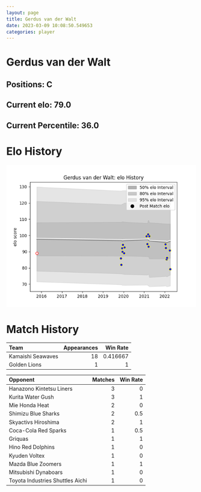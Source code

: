```yaml
---  
layout: page  
title: Gerdus van der Walt  
date: 2023-03-09 10:08:50.549653  
categories: player  
---
```

# Gerdus van der Walt

## Positions: C

## Current elo: 79.0

## Current Percentile: 36.0

# Elo History


![elo history](history_GerdusvanderWalt.png)
# Match History


| Team              |   Appearances |   Win Rate |
|:------------------|--------------:|-----------:|
| Kamaishi Seawaves |            18 |   0.416667 |
| Golden Lions      |             1 |   1        |

| Opponent                         |   Matches |   Win Rate |
|:---------------------------------|----------:|-----------:|
| Hanazono Kintetsu Liners         |         3 |        0   |
| Kurita Water Gush                |         3 |        1   |
| Mie Honda Heat                   |         2 |        0   |
| Shimizu Blue Sharks              |         2 |        0.5 |
| Skyactivs Hiroshima              |         2 |        1   |
| Coca-Cola Red Sparks             |         1 |        0.5 |
| Griquas                          |         1 |        1   |
| Hino Red Dolphins                |         1 |        0   |
| Kyuden Voltex                    |         1 |        0   |
| Mazda Blue Zoomers               |         1 |        1   |
| Mitsubishi Dynaboars             |         1 |        0   |
| Toyota Industries Shuttles Aichi |         1 |        0   |